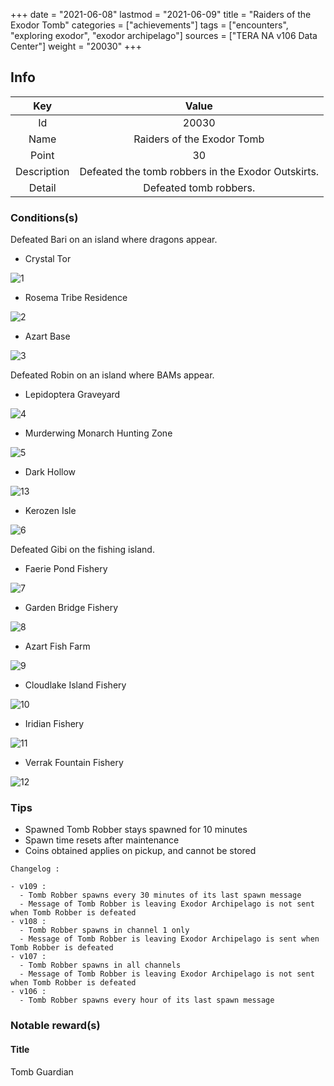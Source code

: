 +++
date = "2021-06-08"
lastmod = "2021-06-09"
title = "Raiders of the Exodor Tomb"
categories = ["achievements"]
tags = ["encounters", "exploring exodor", "exodor archipelago"]
sources = ["TERA NA v106 Data Center"]
weight = "20030"
+++

[1]: /images/achievements/encounters/20030_01.png
[2]: /images/achievements/encounters/20030_02.png
[3]: /images/achievements/encounters/20030_03.png
[4]: /images/achievements/encounters/20030_04.png
[5]: /images/achievements/encounters/20030_05.png
[13]: /images/achievements/encounters/20030_13.png
[6]: /images/achievements/encounters/20030_06.png
[7]: /images/achievements/encounters/20030_07.png
[8]: /images/achievements/encounters/20030_08.png
[9]: /images/achievements/encounters/20030_09.png
[10]: /images/achievements/encounters/20030_10.png
[11]: /images/achievements/encounters/20030_11.png
[12]: /images/achievements/encounters/20030_12.png

## Info

Key | Value
:-: | :-:
Id | 20030
Name | Raiders of the Exodor Tomb
Point | 30
Description | Defeated the tomb robbers in the Exodor Outskirts.
Detail | Defeated tomb robbers.

### Conditions(s)

Defeated Bari on an island where dragons appear.

- Crystal Tor

![1]

- Rosema Tribe Residence

![2]

- Azart Base

![3]

Defeated Robin on an island where BAMs appear.

- Lepidoptera Graveyard

![4]

- Murderwing Monarch Hunting Zone

![5]

- Dark Hollow

![13]

- Kerozen Isle

![6]

Defeated Gibi on the fishing island.

- Faerie Pond Fishery

![7]

- Garden Bridge Fishery

![8]

- Azart Fish Farm

![9]

- Cloudlake Island Fishery

![10]

- Iridian Fishery

![11]

- Verrak Fountain Fishery

![12]

### Tips
- Spawned Tomb Robber stays spawned for 10 minutes
- Spawn time resets after maintenance
- Coins obtained applies on pickup, and cannot be stored

```
Changelog :

- v109 : 
  - Tomb Robber spawns every 30 minutes of its last spawn message
  - Message of Tomb Robber is leaving Exodor Archipelago is not sent when Tomb Robber is defeated
- v108 :
  - Tomb Robber spawns in channel 1 only
  - Message of Tomb Robber is leaving Exodor Archipelago is sent when Tomb Robber is defeated
- v107 :
  - Tomb Robber spawns in all channels
  - Message of Tomb Robber is leaving Exodor Archipelago is not sent when Tomb Robber is defeated
- v106 :
  - Tomb Robber spawns every hour of its last spawn message
```

### Notable reward(s)

#### Title
Tomb Guardian
